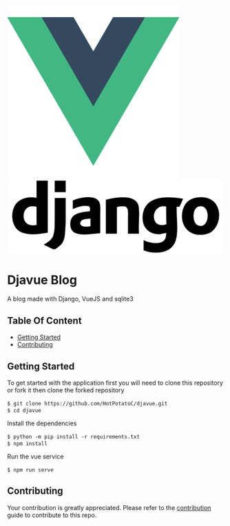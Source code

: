 ![vuelogo](docs/vue.png)
![django](docs/django.png)

# Djavue Blog

A blog made with Django, VueJS and sqlite3

## Table Of Content

- [Getting Started](#getting-started)
- [Contributing](#contributing)

## Getting Started

To get started with the application first you will need to clone this repository or fork it then clone the forked repository

```
$ git clone https://github.com/HotPotatoC/djavue.git
$ cd djavue
```

Install the dependencies

```
$ python -m pip install -r requirements.txt
$ npm install
```

Run the vue service
```
$ npm run serve
```

## Contributing

Your contribution is greatly appreciated. Please refer to the [contribution](docs/CONTRIBUTING.md) guide to contribute to this repo.
